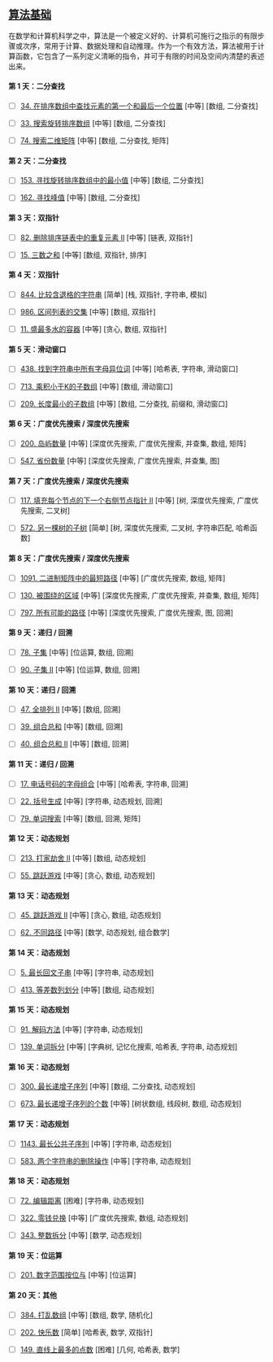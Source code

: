 [算法基础](https://leetcode-cn.com/study-plan/algorithms/)
-----

在数学和计算机科学之中，算法是一个被定义好的、计算机可施行之指示的有限步骤或次序，常用于计算、数据处理和自动推理。作为一个有效方法，算法被用于计算函数，它包含了一系列定义清晰的指令，并可于有限的时间及空间内清楚的表述出来。

#### 第 1 天：二分查找

- [ ] [34. 在排序数组中查找元素的第一个和最后一个位置](https://leetcode-cn.com/problems/find-first-and-last-position-of-element-in-sorted-array/) [中等] [数组, 二分查找]

- [ ] [33. 搜索旋转排序数组](https://leetcode-cn.com/problems/search-in-rotated-sorted-array/) [中等] [数组, 二分查找]

- [ ] [74. 搜索二维矩阵](https://leetcode-cn.com/problems/search-a-2d-matrix/) [中等] [数组, 二分查找, 矩阵]


#### 第 2 天：二分查找

- [ ] [153. 寻找旋转排序数组中的最小值](https://leetcode-cn.com/problems/find-minimum-in-rotated-sorted-array/) [中等] [数组, 二分查找]

- [ ] [162. 寻找峰值](https://leetcode-cn.com/problems/find-peak-element/) [中等] [数组, 二分查找]


#### 第 3 天：双指针

- [ ] [82. 删除排序链表中的重复元素 II](https://leetcode-cn.com/problems/remove-duplicates-from-sorted-list-ii/) [中等] [链表, 双指针]

- [ ] [15. 三数之和](https://leetcode-cn.com/problems/3sum/) [中等] [数组, 双指针, 排序]


#### 第 4 天：双指针

- [ ] [844. 比较含退格的字符串](https://leetcode-cn.com/problems/backspace-string-compare/) [简单] [栈, 双指针, 字符串, 模拟]

- [ ] [986. 区间列表的交集](https://leetcode-cn.com/problems/interval-list-intersections/) [中等] [数组, 双指针]

- [ ] [11. 盛最多水的容器](https://leetcode-cn.com/problems/container-with-most-water/) [中等] [贪心, 数组, 双指针]


#### 第 5 天：滑动窗口

- [ ] [438. 找到字符串中所有字母异位词](https://leetcode-cn.com/problems/find-all-anagrams-in-a-string/) [中等] [哈希表, 字符串, 滑动窗口]

- [ ] [713. 乘积小于K的子数组](https://leetcode-cn.com/problems/subarray-product-less-than-k/) [中等] [数组, 滑动窗口]

- [ ] [209. 长度最小的子数组](https://leetcode-cn.com/problems/minimum-size-subarray-sum/) [中等] [数组, 二分查找, 前缀和, 滑动窗口]


#### 第 6 天：广度优先搜索 / 深度优先搜索

- [ ] [200. 岛屿数量](https://leetcode-cn.com/problems/number-of-islands/) [中等] [深度优先搜索, 广度优先搜索, 并查集, 数组, 矩阵]

- [ ] [547. 省份数量](https://leetcode-cn.com/problems/number-of-provinces/) [中等] [深度优先搜索, 广度优先搜索, 并查集, 图]


#### 第 7 天：广度优先搜索 / 深度优先搜索

- [ ] [117. 填充每个节点的下一个右侧节点指针 II](https://leetcode-cn.com/problems/populating-next-right-pointers-in-each-node-ii/) [中等] [树, 深度优先搜索, 广度优先搜索, 二叉树]

- [ ] [572. 另一棵树的子树](https://leetcode-cn.com/problems/subtree-of-another-tree/) [简单] [树, 深度优先搜索, 二叉树, 字符串匹配, 哈希函数]


#### 第 8 天：广度优先搜索 / 深度优先搜索

- [ ] [1091. 二进制矩阵中的最短路径](https://leetcode-cn.com/problems/shortest-path-in-binary-matrix/) [中等] [广度优先搜索, 数组, 矩阵]

- [ ] [130. 被围绕的区域](https://leetcode-cn.com/problems/surrounded-regions/) [中等] [深度优先搜索, 广度优先搜索, 并查集, 数组, 矩阵]

- [ ] [797. 所有可能的路径](https://leetcode-cn.com/problems/all-paths-from-source-to-target/) [中等] [深度优先搜索, 广度优先搜索, 图, 回溯]


#### 第 9 天：递归 / 回溯

- [ ] [78. 子集](https://leetcode-cn.com/problems/subsets/) [中等] [位运算, 数组, 回溯]

- [ ] [90. 子集 II](https://leetcode-cn.com/problems/subsets-ii/) [中等] [位运算, 数组, 回溯]


#### 第 10 天：递归 / 回溯

- [ ] [47. 全排列 II](https://leetcode-cn.com/problems/permutations-ii/) [中等] [数组, 回溯]

- [ ] [39. 组合总和](https://leetcode-cn.com/problems/combination-sum/) [中等] [数组, 回溯]

- [ ] [40. 组合总和 II](https://leetcode-cn.com/problems/combination-sum-ii/) [中等] [数组, 回溯]


#### 第 11 天：递归 / 回溯

- [ ] [17. 电话号码的字母组合](https://leetcode-cn.com/problems/letter-combinations-of-a-phone-number/) [中等] [哈希表, 字符串, 回溯]

- [ ] [22. 括号生成](https://leetcode-cn.com/problems/generate-parentheses/) [中等] [字符串, 动态规划, 回溯]

- [ ] [79. 单词搜索](https://leetcode-cn.com/problems/word-search/) [中等] [数组, 回溯, 矩阵]


#### 第 12 天：动态规划

- [ ] [213. 打家劫舍 II](https://leetcode-cn.com/problems/house-robber-ii/) [中等] [数组, 动态规划]

- [ ] [55. 跳跃游戏](https://leetcode-cn.com/problems/jump-game/) [中等] [贪心, 数组, 动态规划]


#### 第 13 天：动态规划

- [ ] [45. 跳跃游戏 II](https://leetcode-cn.com/problems/jump-game-ii/) [中等] [贪心, 数组, 动态规划]

- [ ] [62. 不同路径](https://leetcode-cn.com/problems/unique-paths/) [中等] [数学, 动态规划, 组合数学]


#### 第 14 天：动态规划

- [ ] [5. 最长回文子串](https://leetcode-cn.com/problems/longest-palindromic-substring/) [中等] [字符串, 动态规划]

- [ ] [413. 等差数列划分](https://leetcode-cn.com/problems/arithmetic-slices/) [中等] [数组, 动态规划]


#### 第 15 天：动态规划

- [ ] [91. 解码方法](https://leetcode-cn.com/problems/decode-ways/) [中等] [字符串, 动态规划]

- [ ] [139. 单词拆分](https://leetcode-cn.com/problems/word-break/) [中等] [字典树, 记忆化搜索, 哈希表, 字符串, 动态规划]


#### 第 16 天：动态规划

- [ ] [300. 最长递增子序列](https://leetcode-cn.com/problems/longest-increasing-subsequence/) [中等] [数组, 二分查找, 动态规划]

- [ ] [673. 最长递增子序列的个数](https://leetcode-cn.com/problems/number-of-longest-increasing-subsequence/) [中等] [树状数组, 线段树, 数组, 动态规划]


#### 第 17 天：动态规划

- [ ] [1143. 最长公共子序列](https://leetcode-cn.com/problems/longest-common-subsequence/) [中等] [字符串, 动态规划]

- [ ] [583. 两个字符串的删除操作](https://leetcode-cn.com/problems/delete-operation-for-two-strings/) [中等] [字符串, 动态规划]


#### 第 18 天：动态规划

- [ ] [72. 编辑距离](https://leetcode-cn.com/problems/edit-distance/) [困难] [字符串, 动态规划]

- [ ] [322. 零钱兑换](https://leetcode-cn.com/problems/coin-change/) [中等] [广度优先搜索, 数组, 动态规划]

- [ ] [343. 整数拆分](https://leetcode-cn.com/problems/integer-break/) [中等] [数学, 动态规划]


#### 第 19 天：位运算

- [ ] [201. 数字范围按位与](https://leetcode-cn.com/problems/bitwise-and-of-numbers-range/) [中等] [位运算]


#### 第 20 天：其他

- [ ] [384. 打乱数组](https://leetcode-cn.com/problems/shuffle-an-array/) [中等] [数组, 数学, 随机化]

- [ ] [202. 快乐数](https://leetcode-cn.com/problems/happy-number/) [简单] [哈希表, 数学, 双指针]

- [ ] [149. 直线上最多的点数](https://leetcode-cn.com/problems/max-points-on-a-line/) [困难] [几何, 哈希表, 数学]
